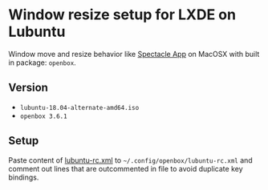 # Window resize setup for LXDE on Lubuntu
Window move and resize behavior like [Spectacle App](https://www.spectacleapp.com/) on MacOSX with built in package: `openbox`.

## Version
 - `lubuntu-18.04-alternate-amd64.iso`
 - `openbox 3.6.1`

## Setup
Paste content of [lubuntu-rc.xml](./lubuntu-rc.xml) to `~/.config/openbox/lubuntu-rc.xml` and comment out lines that are outcommented in file to avoid duplicate key bindings.